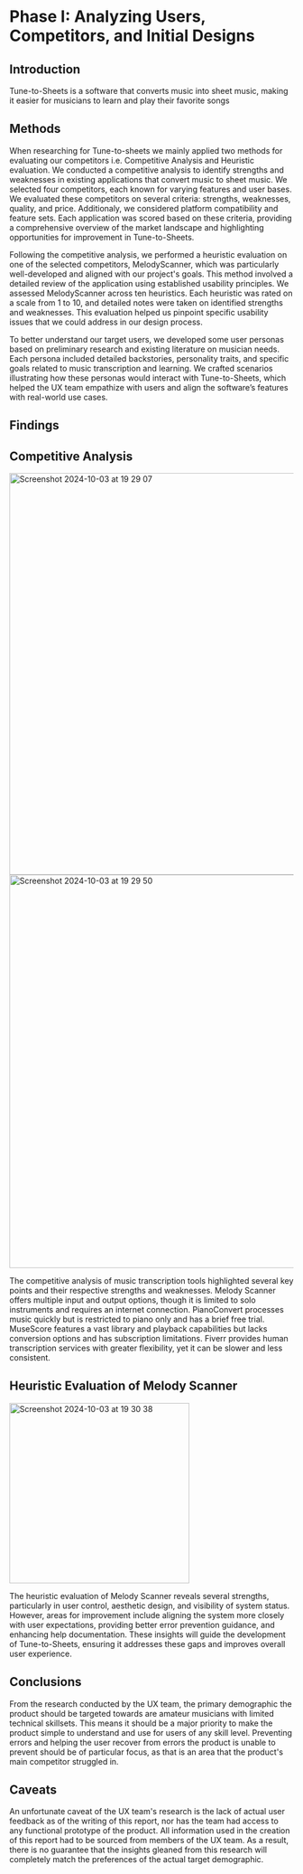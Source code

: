 # Phase I: Analyzing Users, Competitors, and Initial Designs

## Introduction

Tune-to-Sheets is a software that converts music into sheet music, making it easier for musicians to learn and play their favorite songs


## Methods
When researching for Tune-to-sheets we mainly applied two methods for evaluating our competitors i.e. Competitive Analysis and Heuristic evaluation.
We conducted a competitive analysis to identify strengths and weaknesses in existing applications that convert music to sheet music. We selected four competitors, each known for varying features and user bases. We evaluated these competitors on several criteria: strengths, weaknesses, quality, and price. Additionaly, we considered platform compatibility and feature sets. Each application was scored based on these criteria, providing a comprehensive overview of the market landscape and highlighting opportunities for improvement in Tune-to-Sheets.

Following the competitive analysis, we performed a heuristic evaluation on one of the selected competitors, MelodyScanner, which was particularly well-developed and aligned with our project's goals. This method involved a detailed review of the application using established usability principles. We assessed MelodyScanner across ten heuristics. Each heuristic was rated on a scale from 1 to 10, and detailed notes were taken on identified strengths and weaknesses. This evaluation helped us pinpoint specific usability issues that we could address in our design process.

To better understand our target users, we developed some user personas based on preliminary research and existing literature on musician needs. Each persona included detailed backstories, personality traits, and specific goals related to music transcription and learning. We crafted scenarios illustrating how these personas would interact with Tune-to-Sheets, which helped the UX team empathize with users and align the software’s features with real-world use cases.

## Findings

## Competitive Analysis
<img width="711" alt="Screenshot 2024-10-03 at 19 29 07" src="https://github.com/user-attachments/assets/49007633-c8c1-41ef-b458-cd9ec7a2e1bc">

<img width="696" alt="Screenshot 2024-10-03 at 19 29 50" src="https://github.com/user-attachments/assets/accfa8f5-f7b4-49ab-921f-3b8f542dc265">


The competitive analysis of music transcription tools highlighted several key points and their respective strengths and weaknesses.
Melody Scanner offers multiple input and output options, though it is limited to solo instruments and requires an internet connection. PianoConvert processes music quickly but is restricted to piano only and has a brief free trial. MuseScore features a vast library and playback capabilities but lacks conversion options and has subscription limitations. Fiverr provides human transcription services with greater flexibility, yet it can be slower and less consistent.

## Heuristic Evaluation of Melody Scanner

<img width="319" alt="Screenshot 2024-10-03 at 19 30 38" src="https://github.com/user-attachments/assets/bf62c764-a077-43f8-b651-962d674fe123">


The heuristic evaluation of Melody Scanner reveals several strengths, particularly in user control, aesthetic design, and visibility of system status. However, areas for improvement include aligning the system more closely with user expectations, providing better error prevention guidance, and enhancing help documentation. These insights will guide the development of Tune-to-Sheets, ensuring it addresses these gaps and improves overall user experience.



## Conclusions

From the research conducted by the UX team, the primary demographic the product should be targeted towards are amateur musicians with limited technical skillsets. This means it should be a major priority to make the product simple to understand and use for users of any skill level. Preventing errors and helping the user recover from errors the product is unable to prevent should be of particular focus, as that is an area that the product's main competitor struggled in.

## Caveats

An unfortunate caveat of the UX team's research is the lack of actual user feedback as of the writing of this report, nor has the team had access to any functional prototype of the product. All information used in the creation of this report had to be sourced from members of the UX team. As a result, there is no guarantee that the insights gleaned from this research will completely match the preferences of the actual target demographic.
